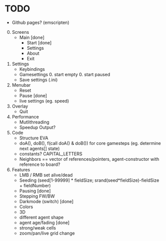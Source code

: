 # TODO
- Github pages? (emscripten)
0. Screens
    - Main [done]
      - Start [done]
      - Settings
      - About
      - Exit
0. Settings
    - Keybindings
    - Gamesettings
        0. start empty
        0. start paused
    - Save settings (.ini)
0. Menubar
    - Reset
    - Pause [done]
    - live settings (eg. speed)
0. Overlay
    - Quit
0. Performance
    - Mutlithreading
    - Speedup Output?
0. Code
    - Structure EVA 
    - doA(), doB(), f(call doA() & doB()) for core gamesteps (eg. determine next agents[] state)
    - constants? CAPITAL_LETTERS
    - Neighbors == vector of references/pointers, agent-constructor with reference to board?
0. Features
    - LMB / RMB set alive/dead
    - Seeding (seed[1-99999] * fieldSize; srand(seed*fieldSize)-fieldSize + fieldNumber)
    - Pausing [done]
    - Stepping FW/BW
    - Darkmode (switch) [done]
    - Colors
    - 3D
    - different agent shape
    - agent age/fading [done]
    - strong/weak cells
    - zoom/pan/live grid change
